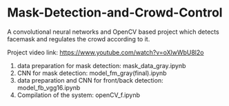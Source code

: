 # Mask-Detection-and-Crowd-Control

A convolutional neural networks and OpenCV based project which detects facemask and regulates the crowd according to it.

Project video link:
https://www.youtube.com/watch?v=oXlwWbU8l2o  

1. data preparation for mask detection: mask_data_gray.ipynb
2. CNN for mask detection: model_fm_gray(final).ipynb
3. data preparation and CNN for front/back detection: model_fb_vgg16.ipynb
4. Compilation of the system: openCV_f.ipynb

